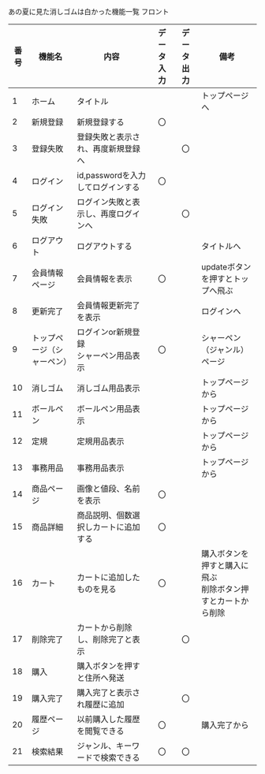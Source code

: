 あの夏に見た消しゴムは白かった機能一覧 フロント

|番号|機能名|内容|データ入力|データ出力|備考|
|---|---|---|:---:|:---:|---|
|1|ホーム|タイトル|||トップページへ|
|2|新規登録|新規登録する|〇|||
|3|登録失敗|登録失敗と表示され、再度新規登録へ||〇||
|4|ログイン|id,passwordを入力してログインする|〇|||
|5|ログイン失敗|ログイン失敗と表示し、再度ログインへ||〇||
|6|ログアウト|ログアウトする|||タイトルへ|
|7|会員情報ページ|会員情報を表示|〇||updateボタンを押すとトップへ飛ぶ|
|8|更新完了|会員情報更新完了を表示|||ログインへ|
|9|トップページ（シャーペン）|ログインor新規登録<br>シャーペン用品表示|〇||シャーペン（ジャンル）ページ|
|10|消しゴム|消しゴム用品表示|||トップページから|
|11|ボールペン|ボールペン用品表示|||トップページから|
|12|定規|定規用品表示|||トップページから|
|13|事務用品|事務用品表示|||トップページから|
|14|商品ページ|画像と値段、名前を表示|〇|||
|15|商品詳細|商品説明、個数選択しカートに追加する|〇|||
|16|カート|カートに追加したものを見る|〇||購入ボタンを押すと購入に飛ぶ<br>削除ボタン押すとカートから削除|
|17|削除完了|カートから削除し、削除完了と表示||〇||
|18|購入|購入ボタンを押すと住所へ発送||||
|19|購入完了|購入完了と表示され履歴に追加||〇||
|20|履歴ページ|以前購入した履歴を閲覧できる|〇||購入完了から|
|21|検索結果|ジャンル、キーワードで検索できる|〇|〇||


